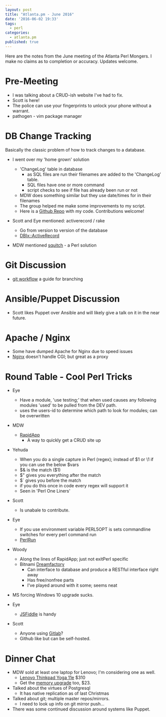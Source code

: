 ```yaml
---
layout: post
title: "Atlanta.pm - June 2016"
date: '2016-06-02 19:33'
tags:
  - perl
categories:
  - atlanta.pm
published: true
---
```


Here are the notes from the June meeting of the Atlanta Perl Mongers. I make no claims as to completion or accuracy. Updates welcome.

# Pre-Meeting
- I was talking about a CRUD-ish website I've had to fix.
- Scott is here!
- The police can use your fingerprints to unlock your phone without a warrant.
- pathogen - vim package manager

# DB Change Tracking

Basically the classic problem of how to track changes to a database.

- I went over my 'home grown' solution
  - 'ChangeLog' table in database
    - as SQL files are run their filenames are added to the 'ChangeLog' table.
    - SQL files have one or more command
    - script checks to see if file has already been run or not
  - MDW does something similar but they use date/times for in their filenames
  - The group helped me make some improvements to my script.
  - Here is a [Github Repo](https://github.com/Woody2143/databaseChangeLog) with my code. Contributions welcome!


- Scott and Eye mentioned: activerecord / rake
  - Go from version to version of the database
  - [DBIx::ActiveRecord](http://search.cpan.org/~tsaito/DBIx-ActiveRecord-0.01/lib/DBIx/ActiveRecord.pm)


- MDW mentioned [squitch](http://sqitch.org/) - a Perl solution


# Git Discussion
- [git workflow](http://nvie.com/posts/a-successful-git-branching-model/) a guide for branching


# Ansible/Puppet Discussion
- Scott likes Puppet over Ansible and will likely give a talk on it in the near future.


# Apache / Nginx
- Some have dumped Apache for Nginx due to speed issues
- [Nginx](https://www.nginx.com/resources/wiki/) doesn't handle CGI; but great as a proxy


# Round Table - Cool Perl Tricks
- Eye
  - Have a module, 'use testing;' that when used causes any following modules 'used' to be pulled from the DEV path.
  - uses the users-id to determine which path to look for modules; can be overwritten

- MDW
  - [RapidApp](https://metacpan.org/pod/RapidApp)
    - A way to quickly get a CRUD site up

- Yehuda
  - When you do a single capture in Perl (regex); instead of $1 or \1 if you can use the below $vars
  - $& is the match ($1)
  - $\" gives you everything after the match
  - $\` gives you before the match
  - if you do this once in code every regex will support it
  - Seen in 'Perl One Liners'

- Scott
  - Is unabale to contribute.

- Eye
  - If you use environment variable PERL5OPT is sets commandline switches for every perl command run
  - [PerlRun](http://perldoc.perl.org/perlrun.html)

- Woody
  - Along the lines of RapidApp; just not exitPerl specific
  - Bitnami [Dreamfactory](https://bitnami.com/stack/dreamfactory)
    - Can interface to database and produce a RESTful interface right away
    - Has free/nonfree parts
    - I've played around with it some; seems neat

- MS forcing Windows 10 upgrade sucks.

- Eye
  - [JSFiddle](https://jsfiddle.net) is handy

- Scott
  - Anyone using [Gitlab](https://about.gitlab.com/)?
  - Github like but can be self-hosted.


# Dinner Chat
- MDW sold at least one laptop for Lenovo; I'm considering one as well.
  - [Lenovo Thinkpad Yoga 11e](http://amzn.com/B01B16MXLU) $310
  - Get the [memory upgrade](http://amzn.com/B006YG8X9Y) too, $23.
- Talked about the virtues of Postgresql
  - It has native replication as of last Christmas
- Talked about git; multiple master repos/mirrors.
  - I need to look up info on git mirror push...
- There was some continued discussion around systems like Puppet.
